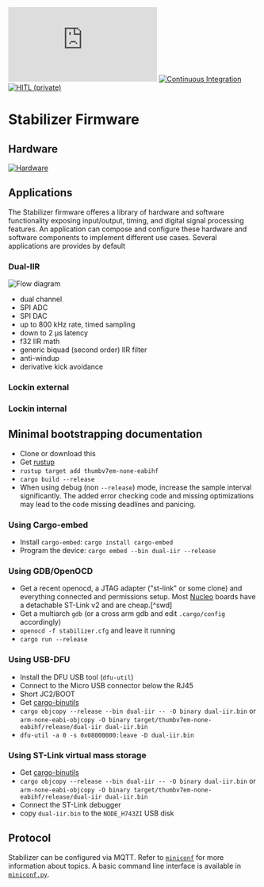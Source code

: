 [![QUARTIQ Matrix Chat](https://img.shields.io/matrix/quartiq:matrix.org)](https://matrix.to/#/#quartiq:matrix.org)
[![Continuous Integration](https://github.com/quartiq/stabilizer/actions/workflows/ci.yml/badge.svg)](https://github.com/quartiq/stabilizer/actions/workflows/ci.yml)
[![HITL (private)](https://github.com/quartiq/hitl/workflows/Stabilizer/badge.svg)](https://github.com/quartiq/hitl/actions?query=workflow%3AStabilizer)

# Stabilizer Firmware

## Hardware

[![Hardware](https://github.com/sinara-hw/Stabilizer/wiki/Stabilizer_v1.0_top_small.jpg)](https://github.com/sinara-hw/Stabilizer)

## Applications

The Stabilizer firmware offeres a library of hardware and software functionality
exposing input/output, timing, and digital signal processing features.
An application can compose and configure these hardware and software components
to implement different use cases. Several applications are provides by default

### Dual-IIR

![Flow diagram](stabilizer_pid.svg)

* dual channel
* SPI ADC
* SPI DAC
* up to 800 kHz rate, timed sampling
* down to 2 µs latency
* f32 IIR math
* generic biquad (second order) IIR filter
* anti-windup
* derivative kick avoidance

### Lockin external

### Lockin internal

## Minimal bootstrapping documentation

* Clone or download this
* Get [rustup](https://rustup.rs/)
* `rustup target add thumbv7em-none-eabihf`
* `cargo build --release`
* When using debug (non `--release`) mode, increase the sample interval significantly.
  The added error checking code and missing optimizations may lead to the code
  missing deadlines and panicing.

### Using Cargo-embed

* Install `cargo-embed`: `cargo install cargo-embed`
* Program the device: `cargo embed --bin dual-iir --release`

### Using GDB/OpenOCD

* Get a recent openocd, a JTAG adapter ("st-link" or some clone) and
  everything connected and permissions setup. Most
  [Nucleo](https://www.digikey.de/short/p41h4v) boards have a
  detachable ST-Link v2 and are cheap.[^swd]
* Get a multiarch `gdb` (or a cross arm gdb and edit `.cargo/config` accordingly)
* `openocd -f stabilizer.cfg` and leave it running
* `cargo run --release`

### Using USB-DFU

* Install the DFU USB tool (`dfu-util`)
* Connect to the Micro USB connector below the RJ45
* Short JC2/BOOT
* Get [cargo-binutils](https://github.com/rust-embedded/cargo-binutils/)
* `cargo objcopy --release --bin dual-iir -- -O binary dual-iir.bin` or `arm-none-eabi-objcopy -O binary target/thumbv7em-none-eabihf/release/dual-iir dual-iir.bin`
* `dfu-util -a 0 -s 0x08000000:leave -D dual-iir.bin`

### Using ST-Link virtual mass storage

* Get [cargo-binutils](https://github.com/rust-embedded/cargo-binutils/)
* `cargo objcopy --release --bin dual-iir -- -O binary dual-iir.bin` or `arm-none-eabi-objcopy -O binary target/thumbv7em-none-eabihf/release/dual-iir dual-iir.bin`
* Connect the ST-Link debugger
* copy `dual-iir.bin` to the `NODE_H743ZI` USB disk

## Protocol

Stabilizer can be configured via MQTT. Refer to
[`miniconf`](https://github.com/quartiq/miniconf) for more information about topics.
A basic command line interface is available in [`miniconf.py`](miniconf.py).
